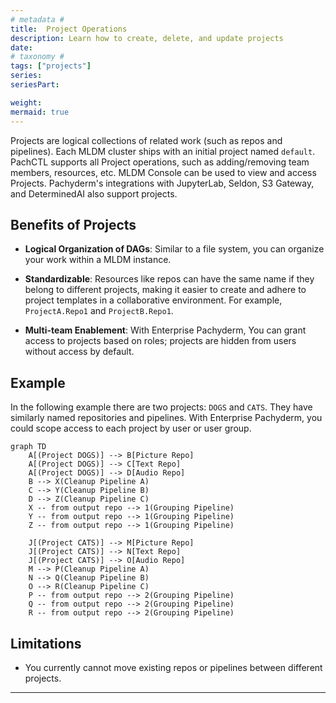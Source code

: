 ```yaml
---
# metadata #
title:  Project Operations
description: Learn how to create, delete, and update projects
date:
# taxonomy #
tags: ["projects"]
series:
seriesPart:

weight: 
mermaid: true
---
```


Projects are logical collections of related work (such as repos and pipelines). Each MLDM cluster ships with an initial project named `default`. PachCTL supports all Project operations, such as adding/removing team members, resources, etc. MLDM Console can be used to view and access Projects. Pachyderm's integrations with JupyterLab, Seldon, S3 Gateway, and DeterminedAI also support
projects. 

## Benefits of Projects

- **Logical Organization of DAGs**: Similar to a file system, you can organize your work  within a MLDM instance.

- **Standardizable**: Resources like repos can have the same name if they belong to different projects, making it easier to create and adhere to project templates in a collaborative environment. For example, `ProjectA.Repo1` and `ProjectB.Repo1`.

- **Multi-team Enablement**: With Enterprise Pachyderm, You can grant access to projects based on roles; projects are hidden from users without access by default. 

## Example

In the following example there are two projects: `DOGS` and `CATS`. They have similarly named repositories and pipelines. With Enterprise Pachyderm, you could scope access to each project by user or user group.

```mermaid
graph TD
    A[(Project DOGS)] --> B[Picture Repo] 
    A[(Project DOGS)] --> C[Text Repo] 
    A[(Project DOGS)] --> D[Audio Repo] 
    B --> X(Cleanup Pipeline A)
    C --> Y(Cleanup Pipeline B)
    D --> Z(Cleanup Pipeline C)
    X -- from output repo --> 1(Grouping Pipeline)
    Y -- from output repo --> 1(Grouping Pipeline)
    Z -- from output repo --> 1(Grouping Pipeline)    
    
    J[(Project CATS)] --> M[Picture Repo] 
    J[(Project CATS)] --> N[Text Repo] 
    J[(Project CATS)] --> O[Audio Repo] 
    M --> P(Cleanup Pipeline A)
    N --> Q(Cleanup Pipeline B)
    O --> R(Cleanup Pipeline C)
    P -- from output repo --> 2(Grouping Pipeline)
    Q -- from output repo --> 2(Grouping Pipeline)
    R -- from output repo --> 2(Grouping Pipeline)   
```

## Limitations 

- You currently cannot move existing repos or pipelines between different projects. 

---
